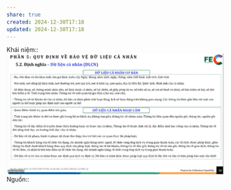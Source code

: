 ```yaml
---
share: true
created: 2024-12-30T17:18
updated: 2024-12-30T17:18
---
```

Khái niệm:: 
![Pasted image 20241230171806.png](../../../../../assets/attachments/Pasted%20image%2020241230171806.png)
Nguồn:: 
